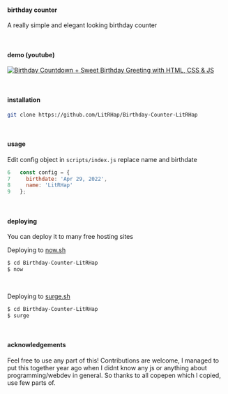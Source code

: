 #### birthday counter

A really simple and elegant looking birthday counter

&nbsp;

#### demo (youtube)

[![Birthday Countdown + Sweet Birthday Greeting with HTML, CSS & JS](http://img.youtube.com/vi/B-f1bxYaayc/0.jpg)](https://youtu.be/B-f1bxYaayc?t=53 'Birthday Countdown + Sweet Birthday Greeting with HTML, CSS & JS')

&nbsp;

#### installation

```sh
git clone https://github.com/LitRHap/Birthday-Counter-LitRHap
```

&nbsp;

#### usage

Edit config object in `scripts/index.js`
replace name and birthdate

```js
6   const config = {
7     birthdate: 'Apr 29, 2022',
8     name: 'LitRHap'
9   };
```

&nbsp;

#### deploying

You can deploy it to many free hosting sites

Deploying to [now.sh](https://zeit.co/home)

```sh
$ cd Birthday-Counter-LitRHap
$ now
```

&nbsp;

Deploying to [surge.sh](https://surge.sh/)

```sh
$ cd Birthday-Counter-LitRHap
$ surge
```

&nbsp;

#### acknowledgements

Feel free to use any part of this! Contributions are welcome,
I managed to put this together year ago when I didnt know any js or anything about programming/webdev in general.
So thanks to all copepen which I copied, use few parts of.

&nbsp;
